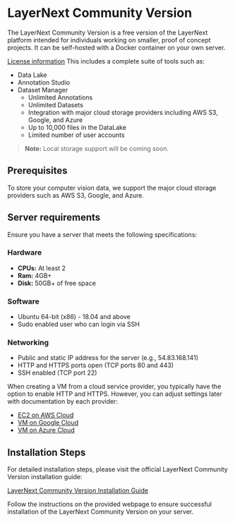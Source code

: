 # LayerNext Community Version

The LayerNext Community Version is a free version of the LayerNext platform intended for individuals working on smaller, proof of concept projects. It can be self-hosted with a Docker container on your own server.

[License information](https://www.layernext.ai/license-faq)
This includes a complete suite of tools such as:
- Data Lake
- Annotation Studio
- Dataset Manager
  - Unlimited Annotations
  - Unlimited Datasets
  - Integration with major cloud storage providers including AWS S3, Google, and Azure
  - Up to 10,000 files in the DataLake
  - Limited number of user accounts

> **Note:** Local storage support will be coming soon.

## Prerequisites
To store your computer vision data, we support the major cloud storage providers such as AWS S3, Google, and Azure.

## Server requirements
Ensure you have a server that meets the following specifications:

### Hardware
- **CPUs:** At least 2
- **Ram:** 4GB+
- **Disk:** 50GB+ of free space

### Software
- Ubuntu 64-bit (x86) - 18.04 and above
- Sudo enabled user who can login via SSH

### Networking
- Public and static IP address for the server (e.g., 54.83.168.141)
- HTTP and HTTPS ports open (TCP ports 80 and 443)
- SSH enabled (TCP port 22)

When creating a VM from a cloud service provider, you typically have the option to enable HTTP and HTTPS. However, you can adjust settings later with documentation by each provider:
- [EC2 on AWS Cloud](https://docs.aws.amazon.com/AWSEC2/latest/UserGuide/get-set-up-for-amazon-ec2.html)
- [VM on Google Cloud](https://cloud.google.com/firewall/docs/using-firewalls)
- [VM on Azure Cloud](https://learn.microsoft.com/en-us/azure/virtual-network/tutorial-filter-network-traffic)

## Installation Steps

For detailed installation steps, please visit the official LayerNext Community Version installation guide:

[LayerNext Community Version Installation Guide](https://www.layernext.ai/community)

Follow the instructions on the provided webpage to ensure successful installation of the LayerNext Community Version on your server.
